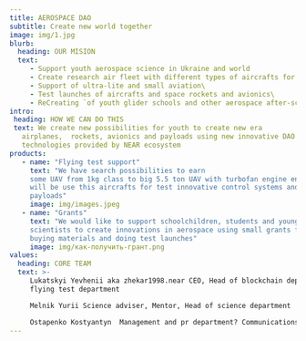 ```yaml
---
title: AEROSPACE DAO
subtitle: Create new world together
image: img/1.jpg
blurb:
  heading: OUR MISION
  text: 
     - Support youth aerospace science in Ukraine and world
     - Create research air fleet with different types of aircrafts for flying tests of new innovation systems\
     - Support of ultra-lite and small aviation\
     - Test launches of aircrafts and space rockets and avionics\
     - ReCreating `of youth glider schools and other aerospace after-school activities\
intro:
 heading: HOW WE CAN DO THIS
 text: We create new possibilities for youth to create new era
   airplanes,  rockets, avionics and payloads using new innovative DAO
   technologies provided by NEAR ecosystem
products:
   - name: "Flying test support"
     text: "We have search possibilities to earn
     some UAV from 1kg class to big 5.5 ton UAV with turbofan engine end we
     will be use this aircrafts for test innovative control systems and
     payloads"
     image: img/images.jpeg
   - name: "Grants"
     text: "We would like to support schoolchildren, students and young
     scientists to create innovations in aerospace using small grants for
     buying materials and doing test launches"
     image: img/как-получить-грант.png
values:
  heading: CORE TEAM
  text: >-
     Lukatskyi Yevhenii aka zhekar1998.near CEO, Head of blockchain department,
     flying test department  

     Melnik Yurii Science adviser, Mentor, Head of science department

     Ostapenko Kostyantyn  Management and pr department? Communications
---
```

